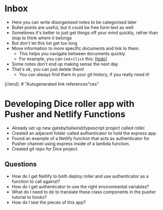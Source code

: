# Inbox

- Here you can write disorganised notes to be categorised later
- Bullet points are useful, but it could be free form text as well
- Sometimes it's better to just get things off your mind quickly, rather than stop to think where it belongs
- But don't let this list get too long
- Move information to more specific documents and link to them.
  - This helps you navigate between documents quickly
  - For example, you can `Cmd`+`Click` this: [[todo]]
- Some notes don't end up making sense the next day
- That's ok, you can just delete them!
  - You can always find them in your git history, if you really need it!

[//begin]: # "Autogenerated link references for markdown compatibility"
[todo]: todo "Todo"
[//end]: # "Autogenerated link references"ces"
# Developing Dice roller app with Pusher and Netlify Functions
- Already set up new gatsby/tailwind/typescript project called roller.
- Created an adjacent folder called authenticator to hold the express app.
- Found an example of a Netlify function that acts as authenticator for Pusher channel using express inside of a lambda function.
- Created git repo for Dice project.
## Questions
- How do I get Netlify to both deploy roller and use authenticator as a function to call against?
- How do I get authenticator to use the right environmental variables?
- What do I need to do to translate these class components in the pusher tutorial to hooks?
- How do I test the pieces of this app?